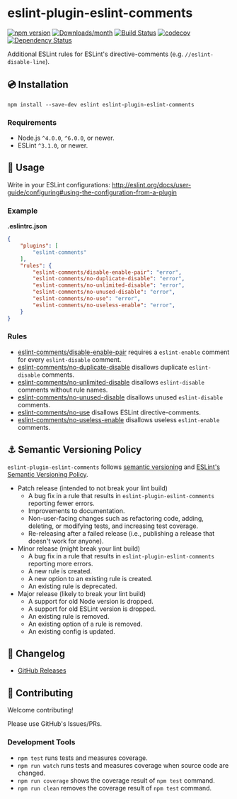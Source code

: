 # eslint-plugin-eslint-comments

[![npm version](https://img.shields.io/npm/v/eslint-plugin-eslint-comments.svg)](https://www.npmjs.com/package/eslint-plugin-eslint-comments)
[![Downloads/month](https://img.shields.io/npm/dm/eslint-plugin-eslint-comments.svg)](http://www.npmtrends.com/eslint-plugin-eslint-comments)
[![Build Status](https://travis-ci.org/mysticatea/eslint-plugin-eslint-comments.svg?branch=master)](https://travis-ci.org/mysticatea/eslint-plugin-eslint-comments)
[![codecov](https://codecov.io/gh/mysticatea/eslint-plugin-eslint-comments/branch/master/graph/badge.svg)](https://codecov.io/gh/mysticatea/eslint-plugin-eslint-comments)
[![Dependency Status](https://david-dm.org/mysticatea/eslint-plugin-eslint-comments.svg)](https://david-dm.org/mysticatea/eslint-plugin-eslint-comments)

Additional ESLint rules for ESLint's directive-comments (e.g. `//eslint-disable-line`).

## :cd: Installation

```
npm install --save-dev eslint eslint-plugin-eslint-comments
```

### Requirements

- Node.js `^4.0.0`, `^6.0.0`, or newer.
- ESLint `^3.1.0`, or newer.

## :book: Usage

Write in your ESLint configurations: http://eslint.org/docs/user-guide/configuring#using-the-configuration-from-a-plugin

### Example

**.eslintrc.json**

```json
{
    "plugins": [
        "eslint-comments"
    ],
    "rules": {
        "eslint-comments/disable-enable-pair": "error",
        "eslint-comments/no-duplicate-disable": "error",
        "eslint-comments/no-unlimited-disable": "error",
        "eslint-comments/no-unused-disable": "error",
        "eslint-comments/no-use": "error",
        "eslint-comments/no-useless-enable": "error",
    }
}
```

### Rules

- [eslint-comments/disable-enable-pair](docs/rules/disable-enable-pair.md) requires a `eslint-enable` comment for every `eslint-disable` comment.
- [eslint-comments/no-duplicate-disable](docs/rules/no-duplicate-disable.md) disallows duplicate `eslint-disable` comments.
- [eslint-comments/no-unlimited-disable](docs/rules/no-unlimited-disable.md) disallows `eslint-disable` comments without rule names.
- [eslint-comments/no-unused-disable](docs/rules/no-unused-disable.md) disallows unused `eslint-disable` comments.
- [eslint-comments/no-use](docs/rules/no-use.md) disallows ESLint directive-comments.
- [eslint-comments/no-useless-enable](docs/rules/no-useless-enable.md) disallows useless `eslint-enable` comments.

## :anchor: Semantic Versioning Policy

`eslint-plugin-eslint-comments` follows [semantic versioning](http://semver.org/) and [ESLint's Semantic Versioning Policy](https://github.com/eslint/eslint#semantic-versioning-policy).

- Patch release (intended to not break your lint build)
    - A bug fix in a rule that results in `eslint-plugin-eslint-comments` reporting fewer errors.
    - Improvements to documentation.
    - Non-user-facing changes such as refactoring code, adding, deleting, or modifying tests, and increasing test coverage.
    - Re-releasing after a failed release (i.e., publishing a release that doesn't work for anyone).
- Minor release (might break your lint build)
    - A bug fix in a rule that results in `eslint-plugin-eslint-comments` reporting more errors.
    - A new rule is created.
    - A new option to an existing rule is created.
    - An existing rule is deprecated.
- Major release (likely to break your lint build)
    - A support for old Node version is dropped.
    - A support for old ESLint version is dropped.
    - An existing rule is removed.
    - An existing option of a rule is removed.
    - An existing config is updated.

## :newspaper: Changelog

- [GitHub Releases](https://github.com/mysticatea/eslint-plugin-eslint-comments/releases)

## :muscle: Contributing

Welcome contributing!

Please use GitHub's Issues/PRs.

### Development Tools

- `npm test` runs tests and measures coverage.
- `npm run watch` runs tests and measures coverage when source code are changed.
- `npm run coverage` shows the coverage result of `npm test` command.
- `npm run clean` removes the coverage result of `npm test` command.
